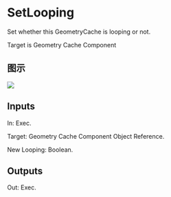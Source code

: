 # SetLooping

Set whether this GeometryCache is looping or not.

Target is Geometry Cache Component

## 图示

![]($-20221218-18241619.png)

## Inputs

In: Exec.

Target: Geometry Cache Component Object Reference.

New Looping: Boolean.  

## Outputs

Out: Exec.


